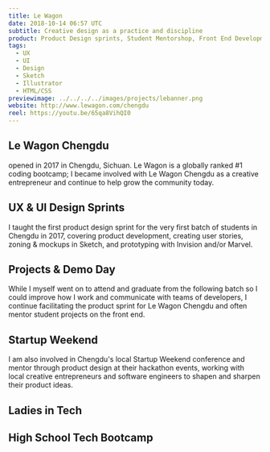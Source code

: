 ```yaml
---
title: Le Wagon
date: 2018-10-14 06:57 UTC
subtitle: Creative design as a practice and discipline
product: Product Design sprints, Student Mentorshop, Front End Development, WeChat Mini Programs
tags:
  - UX
  - UI
  - Design
  - Sketch
  - Illustrator
  - HTML/CSS
previewimage: ../../../../images/projects/lebanner.png
website: http://www.lewagon.com/chengdu
reel: https://youtu.be/65qa8VihQI0
---
```


## Le Wagon Chengdu

opened in 2017 in Chengdu, Sichuan. Le Wagon is a globally ranked #1 coding bootcamp; I became involved with Le Wagon Chengdu as a creative entrepreneur and continue to help grow the community today.


## UX & UI Design Sprints

I taught the first product design sprint for the very first batch of students in Chengdu in 2017, covering product development, creating user stories, zoning & mockups in Sketch, and prototyping with Invision and/or Marvel.


## Projects & Demo Day

While I myself went on to attend and graduate from the following batch so I could improve how I work and communicate with teams of developers, I continue facilitating the product sprint for Le Wagon Chengdu and often mentor student projects on the front end.

## Startup Weekend

I am also involved in Chengdu's local Startup Weekend conference and mentor through product design at their hackathon events, working with local creative entrepreneurs and software engineers to shapen and sharpen their product ideas.

## Ladies in Tech



## High School Tech Bootcamp
